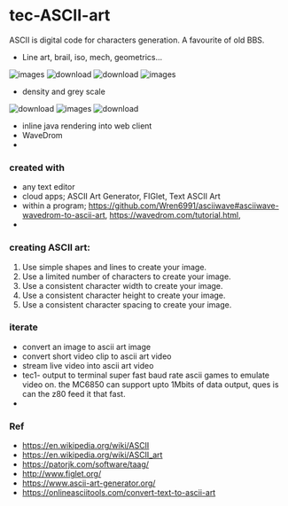# tec-ASCII-art

ASCII is digital code for characters generation. A favourite of old BBS. 
- Line art, brail, iso, mech, geometrics... 

![images](https://user-images.githubusercontent.com/58069246/169634998-ec07161c-d9bf-4dce-ad51-b07e0a27e095.jpg)
![download](https://user-images.githubusercontent.com/58069246/169634894-b74947b3-7fca-4750-ba8c-e6a63040b52f.png)
![download](https://user-images.githubusercontent.com/58069246/169634723-a84a6b11-3372-45b0-8d94-8cecae4530c0.png)
![images](https://user-images.githubusercontent.com/58069246/169634983-b648742b-ae01-4a5f-85ca-fec676899552.jpg)

- density and grey scale 

![download](https://user-images.githubusercontent.com/58069246/169634838-00a91e28-04fd-4007-a7fe-715dd0e07b71.jpg)
![images](https://user-images.githubusercontent.com/58069246/169634843-4220d0ff-f13a-4269-b380-b2bcbf4f4cb5.jpg)
![download](https://user-images.githubusercontent.com/58069246/169634746-28e6fbfc-af49-4e16-8b91-8dce05d53833.jpg)

- inline java rendering into web client
- WaveDrom 
- 

### created with 
- any text editor
- cloud apps; ASCII Art Generator, FIGlet, Text ASCII Art
- within a program; https://github.com/Wren6991/asciiwave#asciiwave-wavedrom-to-ascii-art, https://wavedrom.com/tutorial.html, 
- 

### creating ASCII art:
1. Use simple shapes and lines to create your image.
2. Use a limited number of characters to create your image.
3. Use a consistent character width to create your image.
4. Use a consistent character height to create your image.
5. Use a consistent character spacing to create your image.



### iterate
- convert an image to ascii art image
- convert short video clip to ascii art video
- stream live video into ascii art video
- tec1- output to terminal super fast baud rate ascii games to emulate video on. the MC6850 can support upto 1Mbits of data output, ques is can the z80 feed it that fast.
- 



### Ref
- https://en.wikipedia.org/wiki/ASCII
- https://en.wikipedia.org/wiki/ASCII_art
- https://patorjk.com/software/taag/
- http://www.figlet.org/
- https://www.ascii-art-generator.org/
- https://onlineasciitools.com/convert-text-to-ascii-art
 
